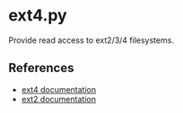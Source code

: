 # ext4.py

Provide read access to ext2/3/4 filesystems.

## References

- [ext4 documentation](https://docs.kernel.org/filesystems/ext4/)
- [ext2 documentation](https://wiki.osdev.org/Ext2)
